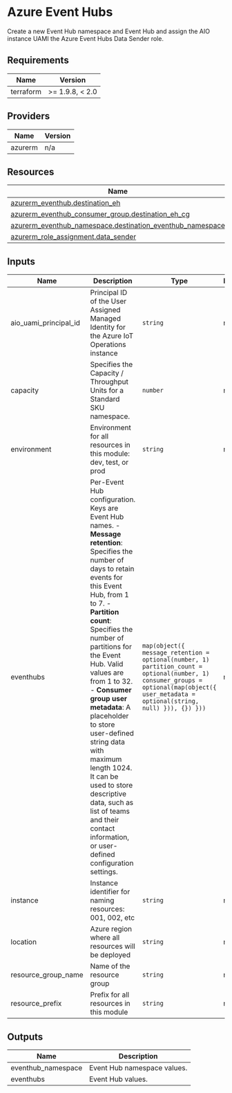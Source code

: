 <!-- BEGIN_TF_DOCS -->
<!-- markdown-table-prettify-ignore-start -->
# Azure Event Hubs

Create a new Event Hub namespace and Event Hub and assign the AIO instance UAMI the Azure Event Hubs Data Sender role.

## Requirements

| Name | Version |
|------|---------|
| terraform | >= 1.9.8, < 2.0 |

## Providers

| Name | Version |
|------|---------|
| azurerm | n/a |

## Resources

| Name | Type |
|------|------|
| [azurerm_eventhub.destination_eh](https://registry.terraform.io/providers/hashicorp/azurerm/latest/docs/resources/eventhub) | resource |
| [azurerm_eventhub_consumer_group.destination_eh_cg](https://registry.terraform.io/providers/hashicorp/azurerm/latest/docs/resources/eventhub_consumer_group) | resource |
| [azurerm_eventhub_namespace.destination_eventhub_namespace](https://registry.terraform.io/providers/hashicorp/azurerm/latest/docs/resources/eventhub_namespace) | resource |
| [azurerm_role_assignment.data_sender](https://registry.terraform.io/providers/hashicorp/azurerm/latest/docs/resources/role_assignment) | resource |

## Inputs

| Name | Description | Type | Default | Required |
|------|-------------|------|---------|:--------:|
| aio\_uami\_principal\_id | Principal ID of the User Assigned Managed Identity for the Azure IoT Operations instance | `string` | n/a | yes |
| capacity | Specifies the Capacity / Throughput Units for a Standard SKU namespace. | `number` | n/a | yes |
| environment | Environment for all resources in this module: dev, test, or prod | `string` | n/a | yes |
| eventhubs | Per-Event Hub configuration. Keys are Event Hub names.  - **Message retention**: Specifies the number of days to retain events for this Event Hub, from 1 to 7. - **Partition count**: Specifies the number of partitions for the Event Hub. Valid values are from 1 to 32. - **Consumer group user metadata**: A placeholder to store user-defined string data with maximum length 1024.   It can be used to store descriptive data, such as list of teams and their contact information,   or user-defined configuration settings. | ```map(object({ message_retention = optional(number, 1) partition_count = optional(number, 1) consumer_groups = optional(map(object({ user_metadata = optional(string, null) })), {}) }))``` | n/a | yes |
| instance | Instance identifier for naming resources: 001, 002, etc | `string` | n/a | yes |
| location | Azure region where all resources will be deployed | `string` | n/a | yes |
| resource\_group\_name | Name of the resource group | `string` | n/a | yes |
| resource\_prefix | Prefix for all resources in this module | `string` | n/a | yes |

## Outputs

| Name | Description |
|------|-------------|
| eventhub\_namespace | Event Hub namespace values. |
| eventhubs | Event Hub values. |
<!-- markdown-table-prettify-ignore-end -->
<!-- END_TF_DOCS -->
